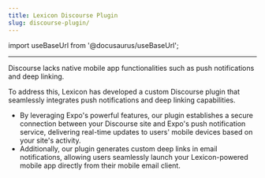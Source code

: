 ```yaml
---
title: Lexicon Discourse Plugin
slug: discourse-plugin/
---
```


import useBaseUrl from '@docusaurus/useBaseUrl';

---

Discourse lacks native mobile app functionalities such as push notifications and deep linking.

To address this, Lexicon has developed a custom Discourse plugin that seamlessly integrates push notifications and deep linking capabilities.

- By leveraging Expo's powerful features, our plugin establishes a secure connection between your Discourse site and Expo's push notification service, delivering real-time updates to users' mobile devices based on your site's activity.
- Additionally, our plugin generates custom deep links in email notifications, allowing users seamlessly launch your Lexicon-powered mobile app directly from their mobile email client.
